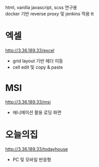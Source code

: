 html, vanilla javascript, scss 연구용  
docker 기반 reverse proxy 및 jenkins 적용  tt

# 엑셀 
http://3.36.189.33/excel 
- grid layout 기반 헤더 이동  
- cell edit 및 copy & paste  

# MSI 
http://3.36.189.33/msi 
- 애니메이션 활용 로딩 화면 

# 오늘의집  
http://3.36.189.33/todayhouse  
- PC 및 모바일 반응형  
